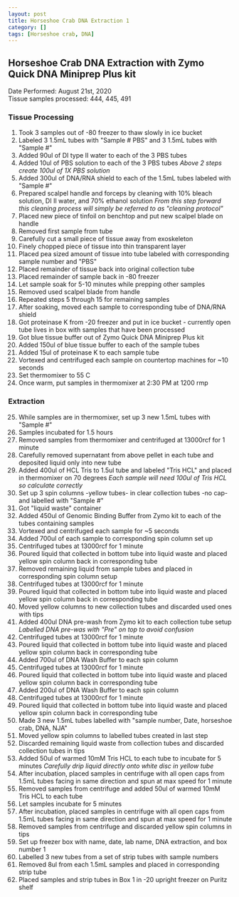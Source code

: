 ```yaml
---
layout: post
title: Horseshoe Crab DNA Extraction 1
category: []
tags: [Horseshoe crab, DNA]
---
```

## Horseshoe Crab DNA Extraction with Zymo Quick DNA Miniprep Plus kit
Date Performed: August 21st, 2020\
Tissue samples processed: 444, 445, 491

### Tissue Processing

1. Took 3 samples out of -80 freezer to thaw slowly in ice bucket
2. Labeled 3 1.5mL tubes with "Sample # PBS" and 3 1.5mL tubes with "Sample #"
3. Added 90ul of DI type II water to each of the 3 PBS tubes
4. Added 10ul of PBS solution to each of the 3 PBS tubes
*Above 2 steps create 100ul of 1X PBS solution*
5. Added 300ul of DNA/RNA shield to each of the 1.5mL tubes labeled with "Sample #"
6. Prepared scalpel handle and forceps by cleaning with 10% bleach solution, DI II water, and 70% ethanol solution
*From this step forward this cleaning process will simply be referred to as "cleaning protocol"*
7. Placed new piece of tinfoil on benchtop and put new scalpel blade on handle
8. Removed first sample from tube
9. Carefully cut a small piece of tissue away from exoskeleton
10. Finely chopped piece of tissue into thin transparent layer
11. Placed pea sized amount of tissue into tube labeled with corresponding sample number and "PBS"
12. Placed remainder of tissue back into original collection tube
13. Placed remainder of sample back in -80 freezer
14. Let sample soak for 5-10 minutes while prepping other samples
15. Removed used scalpel blade from handle
16. Repeated steps 5 through 15 for remaining samples
17. After soaking, moved each sample to corresponding tube of DNA/RNA shield
18. Got proteinase K from -20 freezer and put in ice bucket - currently open tube lives in box with samples that have been processed
19. Got blue tissue buffer out of Zymo Quick DNA Miniprep Plus kit
20. Added 150ul of blue tissue buffer to each of the sample tubes
21. Added 15ul of proteinase K to each sample tube
22. Vortexed and centrifuged each sample on countertop machines for ~10 seconds
23. Set thermomixer to 55 C
24. Once warm, put samples in thermomixer at 2:30 PM at 1200 rmp

### Extraction

25. While samples are in thermomixer, set up 3 new 1.5mL tubes with "Sample #"
26. Samples incubated for 1.5 hours
27. Removed samples from thermomixer and centrifuged at 13000rcf for 1 minute
28. Carefully removed supernatant from above pellet in each tube and deposited liquid only into new tube
29. Added 400ul of HCL Tris to 1.5ul tube and labeled "Tris HCL" and placed in thermomixer on 70 degrees
*Each sample will need 100ul of Tris HCL so calculate correctly*
30. Set up 3 spin columns -yellow tubes- in clear collection tubes -no cap- and labelled with "Sample #"
31. Got "liquid waste" container
32. Added 450ul of Genomic Binding Buffer from Zymo kit to each of the tubes containing samples
33. Vortexed and centrifuged each sample for ~5 seconds
34. Added 700ul of each sample to corresponding spin column set up
35. Centrifuged tubes at 13000rcf for 1 minute
36. Poured liquid that collected in bottom tube into liquid waste and placed yellow spin column back in corresponding tube
37. Removed remaining liquid from sample tubes and placed in corresponding spin column setup
38. Centrifuged tubes at 13000rcf for 1 minute
39. Poured liquid that collected in bottom tube into liquid waste and placed yellow spin column back in corresponding tube
40. Moved yellow columns to new collection tubes and discarded used ones with tips
41. Added 400ul DNA pre-wash from Zymo kit to each collection tube setup
*Labelled DNA pre-was with "Pre" on top to avoid confusion*
42. Centrifuged tubes at 13000rcf for 1 minute
43. Poured liquid that collected in bottom tube into liquid waste and placed yellow spin column back in corresponding tube
44. Added 700ul of DNA Wash Buffer to each spin column
45. Centrifuged tubes at 13000rcf for 1 minute
46. Poured liquid that collected in bottom tube into liquid waste and placed yellow spin column back in corresponding tube
47. Added 200ul of DNA Wash Buffer to each spin column
48. Centrifuged tubes at 13000rcf for 1 minute
49. Poured liquid that collected in bottom tube into liquid waste and placed yellow spin column back in corresponding tube
50. Made 3 new 1.5mL tubes labelled with "sample number, Date, horseshoe crab, DNA, NJA"
51. Moved yellow spin columns to labelled tubes created in last step
52. Discarded remaining liquid waste from collection tubes and discarded collection tubes in tips
53. Added 50ul of warmed 10mM Tris HCL to each tube to incubate for 5 minutes
*Carefully drip liquid directly onto white disc in yellow tube*
54. After incubation, placed samples in centrifuge with all open caps from 1.5mL tubes facing in same direction and spun at max speed for 1 minute
55. Removed samples from centrifuge and added 50ul of warmed 10mM Tris HCL to each tube
56. Let samples incubate for 5 minutes
57. After incubation, placed samples in centrifuge with all open caps from 1.5mL tubes facing in same direction and spun at max speed for 1 minute
58. Removed samples from centrifuge and discarded yellow spin columns in tips
59. Set up freezer box with name, date, lab name, DNA extraction, and box number 1
60. Labelled 3 new tubes from a set of strip tubes with sample numbers
61. Removed 8ul from each 1.5mL samples and placed in corresponding strip tube
62. Placed samples and strip tubes in Box 1 in -20 upright freezer on Puritz shelf

